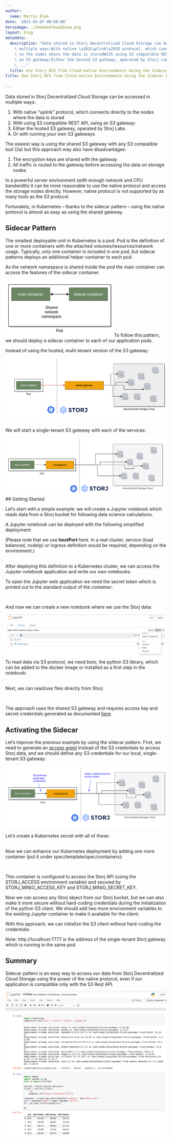 ```yaml
---
author:
  name: Martin Elek
date: '2022-03-07 00:00:00'
heroimage: ./344a9e476aa2b1ea.png
layout: blog
metadata:
  description: "Data stored in Storj Decentralized Cloud Storage can be accessed in\
    \ multiple ways:With native \u201Cuplink\u201D protocol, which connects directly\
    \ to the nodes where the data is storedWith using S3 compatible REST API, using\
    \ an S3 gateway:Either the hosted S3 gateway, operated by Storj LabsOr with running\
    \ ..."
  title: Use Storj DCS from Cloud-native Environments Using the Sidecar Pattern
title: Use Storj DCS from Cloud-native Environments Using the Sidecar Pattern

---
```


Data stored in Storj Decentralized Cloud Storage can be accessed in multiple ways:  


1. With native “uplink” protocol, which connects directly to the nodes where the data is stored
2. With using S3 compatible REST API, using an S3 gateway:
1. Either the hosted S3 gateway, operated by Storj Labs
2. Or with running your own S3 gateways

The easiest way is using the shared S3 gateway with any S3 compatible tool (2a) but this approach may also have disadvantages:

1. The encryption keys are shared with the gateway
2. All traffic is routed to the gateway before accessing the data on storage nodes

In a powerful server environment (with enough network and CPU bandwidth) it can be more reasonable to use the native protocol and access the storage nodes directly. However, native protocol is not supported by as many tools as the S3 protocol.  


Fortunately, in Kubernetes – thanks to the sidecar pattern – using the native protocol is almost as easy as using the shared gateway.

## Sidecar Pattern

The smallest deployable unit in Kubernetes is a pod. Pod is the definition of one or more containers with the attached volumes/resources/network usage. Typically, only one container is included in one pod, but sidecar patterns deploys an additional helper container to each pod.  


As the network namespace is shared inside the pod the main container can access the features of the sidecar container.

![](./6de1c07a519802ed.png)To follow this pattern, we should deploy a sidecar container to each of our application pods.  


Instead of using the hosted, multi-tenant version of the S3 gateway:  


![](./06a4d2d7af413c6a.png)  


We will start a single-tenant S3 gateway with each of the services:  


![](./943dcd25f919a98b.png)## Getting Started

Let’s start with a simple example: we will create a Jupyter notebook which reads data from a Storj bucket for following data science calculations.

  


A Jupyter notebook can be deployed with the following simplified deployment:

(Please note that we use **hostPort** here. In a real cluster, service (load balanced, nodeIp) or ingress definition would be required, depending on the environment.)  
‍  


After deploying this definition to a Kubernetes cluster, we can access the Jupyter notebook application and write our own notebooks.  


To open the Jupyter web application we need the secret token which is printed out to the standard output of the container:  


‍

And now we can create a new notebook where we use the Storj data:  


![](./4b79f2e770056a31.png)To read data via S3 protocol, we need *boto*, the python S3 library, which can be added to the docker image or installed as a first step in the notebook:

‍  
Next, we can read/use files directly from Storj:

‍

The approach uses the shared S3 gateway and requires access key and secret credentials generated as documented [here](https://docs.storj.io/dcs/api-reference/s3-compatible-gateway).

## Activating the Sidecar

Let’s improve the previous example by using the sidecar pattern. First, we need to generate an [*access grant*](https://docs.storj.io/dcs/getting-started/quickstart-uplink-cli/uploading-your-first-object/create-first-access-grant) instead of the S3 credentials to access Storj data, and we should define any S3 credentials for our local, single-tenant S3 gateway:

  


![](./c911680feffbe653.png)  


Let’s create a Kubernetes secret with all of these:

‍  
Now we can enhance our Kubernetes deployment by adding one more container (put it under spec/template/spec/containers):

‍

This container is configured to access the Storj API (using the STORJ\_ACCESS environment variable) and secured by STORJ\_MINIO\_ACCESS\_KEY and STORJ\_MINIO\_SECRET\_KEY.  


Now we can access any Storj object from our Storj bucket, but we can also make it more secure without hard-coding credentials during the initialization of the python S3 client. We should add two more environment variables to the existing Jupyter container to make it available for the client:

  
With this approach, we can initialize the S3 client without hard-coding the credentials:

  
Note: http://localhost:7777 is the address of the single-tenant Storj gateway which is running in the same pod.  


## Summary

Sidecar pattern is an easy way to access our data from Storj Decentralized Cloud Storage using the power of the native protocol, even if our application is compatible only with the S3 Rest API.

![](./e76c6da3bc2247e7.png)  
  
  


